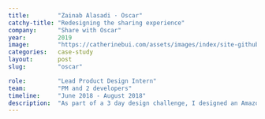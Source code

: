 ```yaml
---
title:        "Zainab Alasadi · Oscar"
catchy-title: "Redesigning the sharing experience"
company:      "Share with Oscar"
year:         2019
image:        "https://catherinebui.com/assets/images/index/site-github.png"
categories:   case-study
layout:       post
slug:         "oscar"

role:         "Lead Product Design Intern"
team:         "PM and 2 developers"
timeline:     "June 2018 - August 2018"
description:  "As part of a 3 day design challenge, I designed an Amazon Alexa extension, Playlist Mixer that takes the knowledge base from a users Amazon Music account and humanises music suggestions through Alexa, closing the gap between the two Amazon native products and exploring the untapped market of custom playlist makers."
---
```


<!-- <div class="{{ site.site-case-margin }}" markdown="1">
## Cool as fuck
LightLock was a project created as part of a Product Design & Development class at The Massachusetts Institute of Technology Sloan School of Management. The project timeline was over the course of the spring semester of my senior year as a student of Industrial Design at the Rhode Island School of Design. Product Design & Develop is a hands-on studio class which takes place at MIT Sloan as a collaborative effort between RISD’s Industrial Design Department, and MIT Sloan.
</div> -->